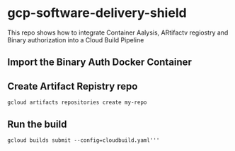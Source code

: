 # gcp-software-delivery-shield
This repo shows how to integrate Container Aalysis, ARtifactv regiostry and Binary authorization into a Cloud Build Pipeline

## Import the Binary Auth Docker Container

## Create Artifact Repistry repo
```
gcloud artifacts repositories create my-repo
```
## Run the build
```
gcloud builds submit --config=cloudbuild.yaml'''
```

